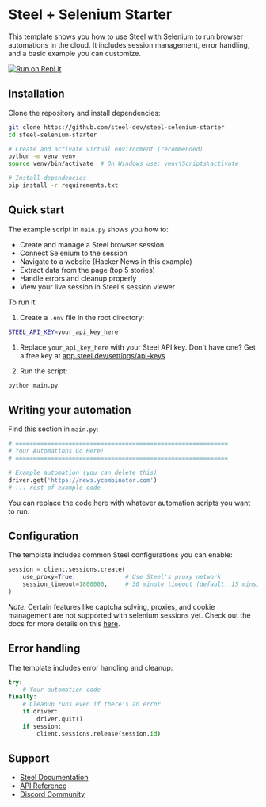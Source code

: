 # Steel + Selenium Starter

This template shows you how to use Steel with Selenium to run browser automations in the cloud. It includes session management, error handling, and a basic example you can customize.

[![Run on Repl.it](https://replit.com/badge/github/steel-dev/steel-selenium-starter)](https://replit.com/@steel-dev/steel-selenium-starter)


## Installation

Clone the repository and install dependencies:

```bash
git clone https://github.com/steel-dev/steel-selenium-starter
cd steel-selenium-starter

# Create and activate virtual environment (recommended)
python -m venv venv
source venv/bin/activate  # On Windows use: venv\Scripts\activate

# Install dependencies
pip install -r requirements.txt
```

## Quick start

The example script in `main.py` shows you how to:

- Create and manage a Steel browser session
- Connect Selenium to the session
- Navigate to a website (Hacker News in this example)
- Extract data from the page (top 5 stories)
- Handle errors and cleanup properly
- View your live session in Steel's session viewer

To run it:

1. Create a `.env` file in the root directory:

```bash
STEEL_API_KEY=your_api_key_here
```

1. Replace `your_api_key_here` with your Steel API key. Don't have one? Get a free key at [app.steel.dev/settings/api-keys](https://app.steel.dev/settings/api-keys)

2. Run the script:

```bash
python main.py
```

## Writing your automation

Find this section in `main.py`:

```python
# ============================================================
# Your Automations Go Here!
# ============================================================

# Example automation (you can delete this)
driver.get('https://news.ycombinator.com')
# ... rest of example code
```

You can replace the code here with whatever automation scripts you want to run.

## Configuration

The template includes common Steel configurations you can enable:

```python
session = client.sessions.create(
    use_proxy=True,              # Use Steel's proxy network
    session_timeout=1800000,     # 30 minute timeout (default: 15 mins)
)
```

_Note:_
Certain features like captcha solving, proxies, and cookie management are not supported with selenium sessions yet. Check out the docs for more details on this [here](https://docs.steel.dev/overview/guides/connect-with-selenium).

## Error handling

The template includes error handling and cleanup:

```python
try:
    # Your automation code
finally:
    # Cleanup runs even if there's an error
    if driver:
        driver.quit()
    if session:
        client.sessions.release(session.id)
```

## Support

- [Steel Documentation](https://docs.steel.dev)
- [API Reference](https://docs.steel.dev/api-reference)
- [Discord Community](https://discord.gg/gPpvhNvc5R)
